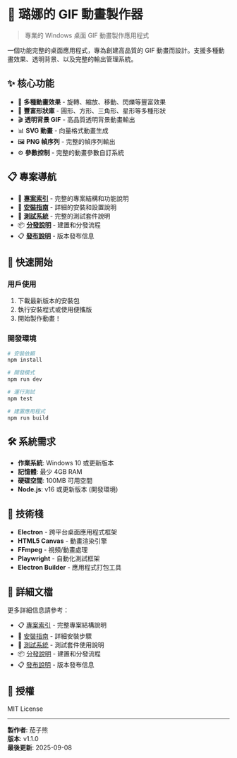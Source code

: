 # 🌙 璐娜的 GIF 動畫製作器

> 專業的 Windows 桌面 GIF 動畫製作應用程式

一個功能完整的桌面應用程式，專為創建高品質的 GIF 動畫而設計。支援多種動畫效果、透明背景、以及完整的輸出管理系統。

## ✨ 核心功能

- 🎨 **多種動畫效果** - 旋轉、縮放、移動、閃爍等豐富效果
- 🔄 **豐富形狀庫** - 圓形、方形、三角形、星形等多種形狀
- 🎬 **透明背景 GIF** - 高品質透明背景動畫輸出
- 📊 **SVG 動畫** - 向量格式動畫生成
- 🖼️ **PNG 幀序列** - 完整的幀序列輸出
- ⚙️ **參數控制** - 完整的動畫參數自訂系統

## 📋 專案導航

- 📖 **[專案索引](PROJECT_INDEX.md)** - 完整的專案結構和功能說明
- 🚀 **[安裝指南](docs/INSTALL.md)** - 詳細的安裝和設置說明
- 🧪 **[測試系統](tests/README.md)** - 完整的測試套件說明
- 📦 **[分發說明](docs/DISTRIBUTION.md)** - 建置和分發流程
- 📋 **[發布說明](docs/RELEASE.md)** - 版本發布信息

## 🚀 快速開始

### 用戶使用
1. 下載最新版本的安裝包
2. 執行安裝程式或使用便攜版
3. 開始製作動畫！

### 開發環境
```bash
# 安裝依賴
npm install

# 開發模式
npm run dev

# 運行測試
npm test

# 建置應用程式
npm run build
```

## 🛠️ 系統需求

- **作業系統**: Windows 10 或更新版本
- **記憶體**: 最少 4GB RAM
- **硬碟空間**: 100MB 可用空間
- **Node.js**: v16 或更新版本 (開發環境)

## 🔧 技術棧

- **Electron** - 跨平台桌面應用程式框架
- **HTML5 Canvas** - 動畫渲染引擎
- **FFmpeg** - 視頻/動畫處理
- **Playwright** - 自動化測試框架
- **Electron Builder** - 應用程式打包工具

## 📖 詳細文檔

更多詳細信息請參考：
- 📋 [專案索引](PROJECT_INDEX.md) - 完整專案結構說明
- 🚀 [安裝指南](docs/INSTALL.md) - 詳細安裝步驟
- 🧪 [測試系統](tests/README.md) - 測試套件使用說明
- 📦 [分發說明](docs/DISTRIBUTION.md) - 建置和分發流程
- 📋 [發布說明](docs/RELEASE.md) - 版本發布信息

## 📄 授權

MIT License

---

**製作者**: 茄子熊  
**版本**: v1.1.0  
**最後更新**: 2025-09-08
